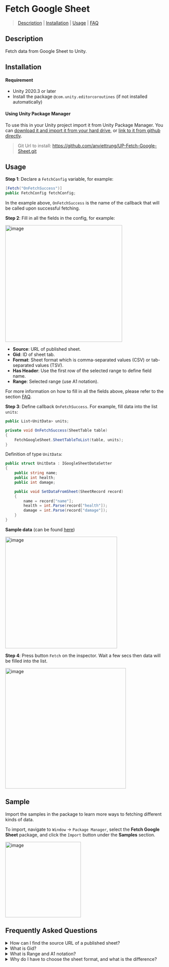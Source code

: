﻿# Fetch Google Sheet

> [Description](#description) 
| [Installation](#installation)
| [Usage](#usage)
| [FAQ](#frequently-asked-questions)

## Description

Fetch data from Google Sheet to Unity.

## Installation

#### Requirement

* Unity 2020.3 or later
* Install the package `@com.unity.editorcoroutines` (if not installed automatically)

#### Using Unity Package Manager
  
To use this in your Unity project import it from Unity Package Manager. You can [download it and import it from your hard drive](https://docs.unity3d.com/Manual/upm-ui-local.html), or [link to it from github directly](https://docs.unity3d.com/Manual/upm-ui-giturl.html).

> Git Url to install:
> https://github.com/anviettrung/UP-Fetch-Google-Sheet.git

## Usage

**Step 1**: Declare a `FetchConfig` variable, for example:

```cs
[Fetch("OnFetchSuccess")] 
public FetchConfig fetchConfig;
```

In the example above, `OnFetchSuccess` is the name of the callback that will be called upon successful fetching.

**Step 2**: Fill in all the fields in the config, for example:

<img width="368" alt="image" src="https://github.com/anviettrung/UP-Fetch-Google-Sheet/assets/40160468/46c0a5b2-4478-40a9-a7aa-0a5fda6ac48b">

- **Source**: URL of published sheet.
- **Gid**: ID of sheet tab.
- **Format**: Sheet format which is comma-separated values (CSV) or tab-separated values (TSV).
- **Has Header**: Use the first row of the selected range to define field name. 
- **Range**: Selected range (use A1 notation).

For more information on how to fill in all the fields above, please refer to the section [FAQ](#frequently-asked-questions).

**Step 3**: Define callback `OnFetchSuccess`. For example, fill data into the list `units`:

```cs
public List<UnitData> units;

private void OnFetchSuccess(SheetTable table)
{
    FetchGoogleSheet.SheetTableToList(table, units);
}
```

Definition of type `UnitData`:

```cs
public struct UnitData : IGoogleSheetDataSetter
{
    public string name;
    public int health;
    public int damage;

    public void SetDataFromSheet(SheetRecord record)
    {
        name = record["name"];
        health = int.Parse(record["health"]);
        damage = int.Parse(record["damage"]);
    }
}
```

**Sample data** (can be found [here](https://docs.google.com/spreadsheets/d/1x0M9_qgQiVXtdWL3DXXnf4Pp2fkVALfHcHoqETKwCnY/edit?usp=sharing))

<img width="352" alt="image" src="https://github.com/anviettrung/UP-Fetch-Google-Sheet/assets/40160468/2fda61c3-a6ac-427f-9deb-be7eb0579703">

**Step 4**: Press button `Fetch` on the inspector. Wait a few secs then data will be filled into the list.

<img width="380" alt="image" src="https://github.com/anviettrung/UP-Fetch-Google-Sheet/assets/40160468/4b28183b-7f44-42db-a4ca-090313e52bde">

## Sample

Import the samples in the package to learn more ways to fetching different kinds of data.

To import, navigate to `Window` -> `Package Manager`, select the **Fetch Google Sheet** package, and click the `Import` button under the **Samples** section.

<img width="238" alt="image" src="https://github.com/anviettrung/UP-Fetch-Google-Sheet/assets/40160468/791bb4ae-24bb-4da2-b49d-fd94a79d3a70">

## Frequently Asked Questions

<details>
  <summary> How can I find the source URL of a published sheet? </summary>

  > On your sheet, navigate to `File` -> `Share` -> `Publish to web`.
  > 
  > <img width="391" alt="image" src="https://github.com/anviettrung/UP-Fetch-Google-Sheet/assets/40160468/f1b7da69-e5c6-4ae0-b166-13b22d8814a8">
  >
  > Select `Entire Document` and press the `Publish` button.
  >
  > <img width="278" alt="image" src="https://github.com/anviettrung/UP-Fetch-Google-Sheet/assets/40160468/428d3691-69cd-4c11-82cc-7cc50890da4a">
  >
  > Copy the link below and paste into **Source** field of fetch config.
  >
  > <img width="519" alt="image" src="https://github.com/anviettrung/UP-Fetch-Google-Sheet/assets/40160468/d8ffe081-6d6a-451e-a29e-f04aa2d72560">
  
</details>

<details>
  <summary> What is Gid? </summary>

> Gid is the ID of the sheet tab. You can find the ID of each tab near the end of the URL (the first tab has an ID of 0 by default).
>
> For example, we have a URL:
>
> https://docs.google.com/spreadsheets/d/.../edit#gid=1286475826
>
> The Gid of this sheet tab is `1286475826`
  
</details>

<details>
  <summary> What is Range and A1 notation? </summary>
  
> A range in Google Sheets refers to a specific group of cells within a spreadsheet. It is defined by the combination of the column letters and row numbers that encompass the cells you want to include (which is A1 notation style).
>
> You can find the range string by selecting the range you want and copy the string at the top-left corner.
>
> <img width="352" alt="image" src="https://github.com/anviettrung/UP-Fetch-Google-Sheet/assets/40160468/2fda61c3-a6ac-427f-9deb-be7eb0579703">
>
> The range above is `A1:C5`.
  
</details>

<details>
  <summary> Why do I have to choose the sheet format, and what is the difference? </summary>
  
> A published sheet is just a plain text file presents a tabular data. In this file, data is organized into rows and columns, where each row represents a record, and each column represents a field or attribute.
>
> The sheet format tells us how values in each cell of the same row are separated from each other. In the CSV format, it's the comma, while in the TSV format, it's the tab character.
>
> For most cases, you can use either CSV or TSV for the sheet format, and there is no difference between them. However, when your cells contain a comma or tab character, you may encounter issues. You should choose the format that does not conflict with your content.
  
</details>
